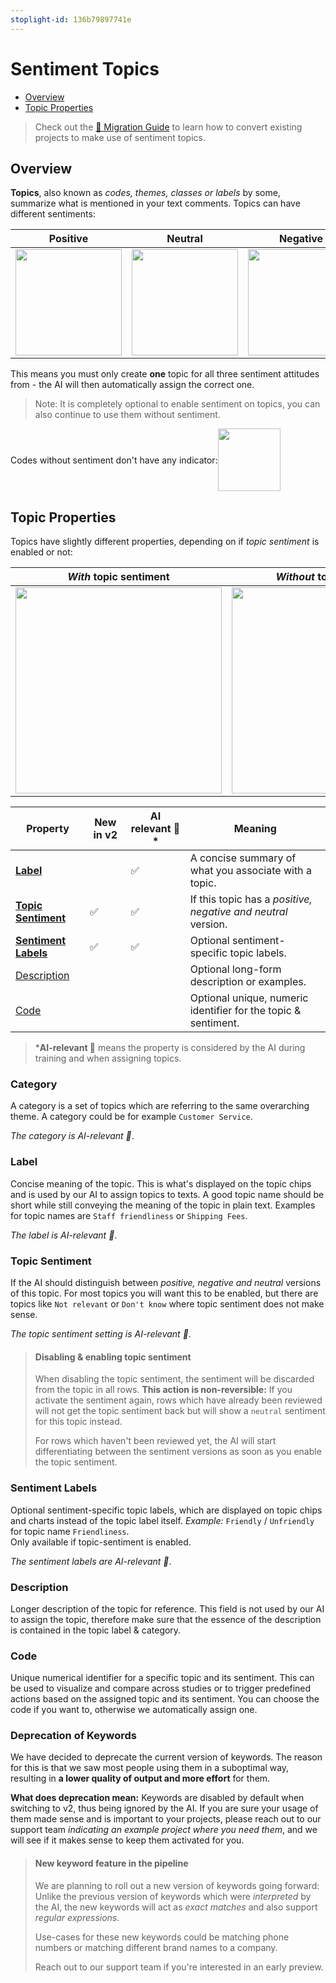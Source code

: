 ```yaml
---
stoplight-id: 136b79897741e
---
```


# Sentiment Topics

* [Overview](#overview)
* [Topic Properties](#topic-properties)


<!-- theme: info -->
> Check out the [🚀 Migration Guide](02-02-V2-changes.md#migration-guide) to learn how to convert existing projects to make use of sentiment topics.

## Overview

**Topics**, also known as *codes, themes, classes or labels* by some, summarize what is mentioned in your text comments. Topics can have different sentiments:

| Positive | Neutral  | Negative  |
|---|---|---|
| <img src="https://raw.github.com/caplena/knowledge-base/master/docs/images/topic_positive.png" style="width:170px;"/> | <img src="https://raw.github.com/caplena/knowledge-base/master/docs/images/topic_neutral.png" style="width:170px;"/> |  <img src="https://raw.github.com/caplena/knowledge-base/master/docs/images/topic_negative.png" style="width:170px;"/> |

This means you must only create **one** topic for all three sentiment attitudes from - the AI will then automatically assign the correct one.

<!-- theme: info -->

> Note: It is completely optional to enable sentiment on topics, you can also continue to use them without sentiment.

<div style="display:flex; align-items: center">
<div>Codes without sentiment don't have any indicator:</div>
<img src="https://raw.github.com/caplena/knowledge-base/master/docs/images/topic_no_code.png" style="width:100px;"/>
</div>

## Topic Properties

Topics have slightly different properties, depending on if *topic sentiment* is enabled or not:

| *With* topic sentiment | *Without* topic sentiment |
|---|---|
| <img src="https://raw.github.com/caplena/knowledge-base/master/docs/images/topic_with_sentiment.png" style="width:330px;"/> | <img src="https://raw.github.com/caplena/knowledge-base/master/docs/images/topic_wo_sentiment.png" style="width:330px;"/> |

Property | New in v2 | AI relevant 🤖* | Meaning 
---------|----------|---------|---------
| **[Label](#label)** | | ✅ |  A concise summary of what you associate with a topic. |
| **[Topic Sentiment](#topic-sentiment)** | ✅ | ✅ | If this topic has a *positive, negative and neutral* version.  |
| **[Sentiment Labels](#sentiment-Labels)** | ✅ | ✅ | Optional sentiment-specific topic labels. |
| [Description](#description) |  | | Optional long-form description or examples. |
| [Code](#code) |  |  | Optional unique, numeric identifier for the topic & sentiment.|

<!-- theme: info -->

> ***AI-relevant 🤖** means the property is considered by the AI during training and when assigning topics.

### Category

A category is a set of topics which are referring to the same overarching theme. A category could be for example `Customer Service`.

*The category is AI-relevant 🤖*.

### Label

Concise meaning of the topic. This is what's displayed on the topic chips and is used by our AI to assign topics to texts. A good topic name should be short while still conveying the meaning of the topic in plain text. Examples for topic names are `Staff friendliness` or `Shipping Fees`.

*The label is AI-relevant 🤖*.

### Topic Sentiment

If the AI should distinguish between *positive, negative and neutral* versions of this topic. For most topics you will want this to be enabled, but there are topics like `Not relevant` or `Don't know` where topic sentiment does not make sense.

*The topic sentiment setting is AI-relevant 🤖*.

<!-- theme: warning -->
> #### Disabling & enabling topic sentiment
>
> When disabling the topic sentiment, the sentiment will be discarded from the topic in all rows. **This action is non-reversible:** If you activate the sentiment again, rows which have already been reviewed will not get the topic sentiment back but will show a `neutral` sentiment for this topic instead.
>
>For rows which haven't been reviewed yet, the AI will start differentiating between the sentiment versions as soon as you enable the topic sentiment.

### Sentiment Labels

Optional sentiment-specific topic labels, which are displayed on topic chips and charts instead of the topic label   itself. 
*Example:* `Friendly` / `Unfriendly` for topic name `Friendliness`. <br>Only available if topic-sentiment is enabled.

*The sentiment labels are AI-relevant 🤖*.

### Description

Longer description of the topic for reference. This field is not used by our AI to assign the topic, therefore make sure that the essence of the description is contained in the topic label & category.

### Code

Unique numerical identifier for a specific topic and its sentiment. This can be used to visualize and compare across studies or to trigger predefined actions based on the assigned topic and its sentiment. You can choose the code if you want to, otherwise we automatically assign one.

### Deprecation of Keywords

We have decided to deprecate the current version of keywords. The reason for this is that we saw most people using them in a suboptimal way, resulting in **a lower quality of output and more effort** for them.

**What does deprecation mean:** Keywords are disabled by default when switching to v2, thus being ignored by the AI. If you are sure your usage of them made sense and is important to your projects, please reach out to our support team *indicating an example project where you need them*, and we will see if it makes sense to keep them activated for you.

<!-- theme: success -->

> #### New keyword feature in the pipeline
>
> We are planning to roll out a new version of keywords going forward: Unlike the previous version of keywords which were *interpreted* by the AI, the new keywords will act as *exact matches* and also support *regular expressions*.
> 
> Use-cases for these new keywords could be matching phone numbers or matching different brand names to a company.
>
> Reach out to our support team if you're interested in an early preview.



